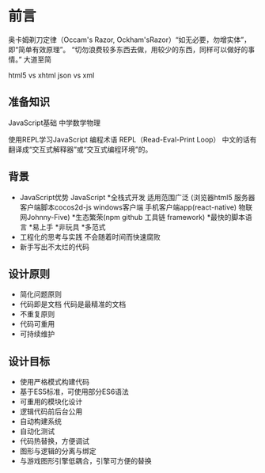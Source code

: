 # 前言

奥卡姆剃刀定律（Occam's Razor, Ockham'sRazor）“如无必要，勿增实体”，即“简单有效原理”。
“切勿浪费较多东西去做，用较少的东西，同样可以做好的事情。”
大道至简

html5 vs xhtml
json vs xml

## 准备知识
JavaScript基础
中学数学物理

使用REPL学习JavaScript
编程术语 REPL（Read-Eval-Print Loop） 中文的话有翻译成“交互式解释器”或“交互式编程环境”的。

## 背景
* JavaScript优势 JavaScript *全栈式开发 适用范围广泛 (浏览器html5 服务器 客户端脚本cocos2d-js windows客户端 手机客户端app(react-native) 物联网Johnny-Five) *生态繁荣(npm github 工具链 framework) *最快的脚本语言 *易上手 *非玩具 *多范式
* 工程化的思考与实践 不会随着时间而快速腐败
* 新手写出不太烂的代码

## 设计原则
* 简化问题原则
* 代码即是文档 代码是最精准的文档
* 不重复原则
* 代码可重用
* 可持续维护

## 设计目标
* 使用严格模式构建代码
* 基于ES5标准，可使用部分ES6语法
* 可重用的模块化设计
* 逻辑代码前后台公用
* 自动构建系统
* 自动化测试
* 代码热替换，方便调试
* 图形与逻辑的分离与绑定
* 与游戏图形引擎低耦合，引擎可方便的替换
